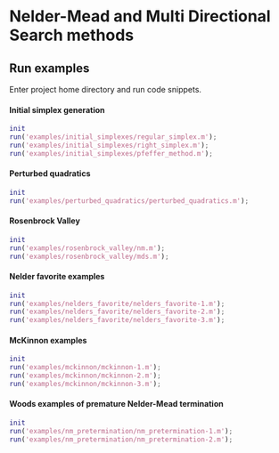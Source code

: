 # Nelder-Mead and Multi Directional Search methods

## Run examples

Enter project home directory and run code snippets.

#### Initial simplex generation

```matlab
init
run('examples/initial_simplexes/regular_simplex.m');
run('examples/initial_simplexes/right_simplex.m');
run('examples/initial_simplexes/pfeffer_method.m');
```

#### Perturbed quadratics

```matlab
init
run('examples/perturbed_quadratics/perturbed_quadratics.m');
```

#### Rosenbrock Valley

```matlab
init
run('examples/rosenbrock_valley/nm.m');
run('examples/rosenbrock_valley/mds.m');
```

#### Nelder favorite examples

```matlab
init
run('examples/nelders_favorite/nelders_favorite-1.m');
run('examples/nelders_favorite/nelders_favorite-2.m');
run('examples/nelders_favorite/nelders_favorite-3.m');
```

#### McKinnon examples

```matlab
init
run('examples/mckinnon/mckinnon-1.m');
run('examples/mckinnon/mckinnon-2.m');
run('examples/mckinnon/mckinnon-3.m');
```

#### Woods examples of premature Nelder-Mead termination

```matlab
init
run('examples/nm_pretermination/nm_pretermination-1.m');
run('examples/nm_pretermination/nm_pretermination-2.m');
```
